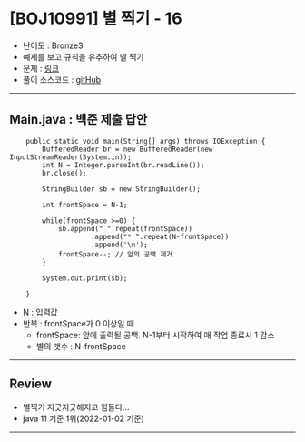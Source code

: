 # \[BOJ10991] 별 찍기 - 16

- 난이도 : Bronze3
- 예제를 보고 규칙을 유추하여 별 찍기
- 문제 : <a href="https://www.acmicpc.net/problem/10991" target="_blank">링크</a>
- 풀이 소스코드 :  <a href="src/Main.java" target="_blank">gitHub</a>

---  

## Main.java : 백준 제출 답안
```
    public static void main(String[] args) throws IOException {
        BufferedReader br = new BufferedReader(new InputStreamReader(System.in));
        int N = Integer.parseInt(br.readLine());
        br.close();

        StringBuilder sb = new StringBuilder();

        int frontSpace = N-1;

        while(frontSpace >=0) {
            sb.append(" ".repeat(frontSpace))
                    .append("* ".repeat(N-frontSpace))
                    .append('\n');
            frontSpace--; // 앞의 공백 제거
        }

        System.out.print(sb);

    }
```
- N : 입력값
- 반복 : frontSpace가 0 이상일 때
  - frontSpace: 앞에 출력될 공백. N-1부터 시작하여 매 작업 종료시 1 감소
  - 별의 갯수 : N-frontSpace

---

## Review
- 별찍기 지긋지긋해지고 힘들다...
- java 11 기준 1위(2022-01-02 기준)

---